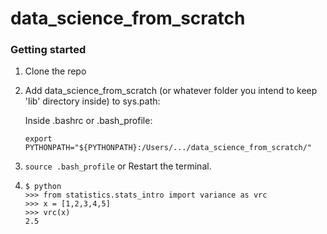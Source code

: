 # data_science_from_scratch

### Getting started

1. Clone the repo

2. Add data_science_from_scratch (or whatever folder you intend to keep 'lib' directory inside) to sys.path:

   Inside .bashrc or .bash_profile:

   ```shell
   export PYTHONPATH="${PYTHONPATH}:/Users/.../data_science_from_scratch/"
   ```

3. `source .bash_profile` or Restart the terminal.

4. ```PY
   $ python
   >>> from statistics.stats_intro import variance as vrc
   >>> x = [1,2,3,4,5]
   >>> vrc(x)
   2.5
   ```

   